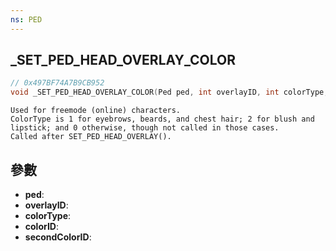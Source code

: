 ```yaml
---
ns: PED
---
```

## _SET_PED_HEAD_OVERLAY_COLOR

```c
// 0x497BF74A7B9CB952
void _SET_PED_HEAD_OVERLAY_COLOR(Ped ped, int overlayID, int colorType, int colorID, int secondColorID);
```

```
Used for freemode (online) characters.  
ColorType is 1 for eyebrows, beards, and chest hair; 2 for blush and lipstick; and 0 otherwise, though not called in those cases.  
Called after SET_PED_HEAD_OVERLAY().  
```

## 參數
* **ped**: 
* **overlayID**: 
* **colorType**: 
* **colorID**: 
* **secondColorID**: 

